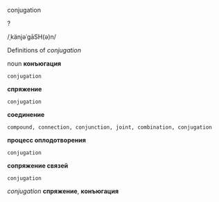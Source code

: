 conjugation

?

/ˌkänjəˈɡāSH(ə)n/

Definitions of _conjugation_

noun
**конъюгация**

    conjugation
**спряжение**

    conjugation
**соединение**

    compound, connection, conjunction, joint, combination, conjugation
**процесс оплодотворения**

    conjugation
**сопряжение связей**

    conjugation

_conjugation_
**спряжение**, **конъюгация**